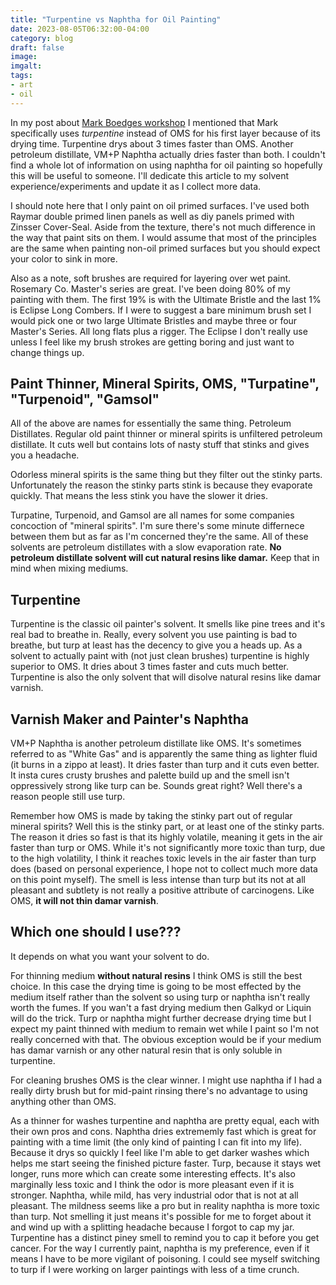 ```yaml
---
title: "Turpentine vs Naphtha for Oil Painting"
date: 2023-08-05T06:32:00-04:00
category: blog
draft: false
image: 
imgalt: 
tags: 
- art
- oil
---
```

In my post about [Mark Boedges workshop](/blog/mark-boedges-workshop) I mentioned that Mark specifically uses *turpentine*
instead of OMS for his first layer because of its drying time.
Turpentine drys about 3 times faster than OMS.
Another petroleum distillate, VM+P Naphtha actually dries faster than both.
I couldn't find a whole lot of information on using naphtha for oil painting so hopefully this will be useful to someone.
I'll dedicate this article to my solvent experience/experiments and update it as I collect more data.

I should note here that I only paint on oil primed surfaces. 
I've used both Raymar double primed linen panels as well as diy panels primed with Zinsser Cover-Seal.
Aside from the texture, there's not much difference in the way that paint sits on them.
I would assume that most of the principles are the same when painting non-oil primed surfaces but you should expect your color to sink in more.

Also as a note, soft brushes are required for layering over wet paint. Rosemary Co. Master's series are great. I've been doing 80% of my painting with them. The first 19% is with the Ultimate Bristle and the last 1% is Eclipse Long Combers. If I were to suggest a bare minimum brush set I would pick one or two large Ultimate Bristles and maybe three or four Master's Series. All long flats plus a rigger. The Eclipse I don't really use unless I feel like my brush strokes are getting boring and just want to change things up.


## Paint Thinner, Mineral Spirits, OMS, "Turpatine", "Turpenoid", "Gamsol"
All of the above are names for essentially the same thing. Petroleum Distillates.
Regular old paint thinner or mineral spirits is unfiltered petroleum distillate.
It cuts well but contains lots of nasty stuff that stinks and gives you a headache.

Odorless mineral spirits is the same thing but they filter out the stinky parts.
Unfortunately the reason the stinky parts stink is because they evaporate quickly.
That means the less stink you have the slower it dries.

Turpatine, Turpenoid, and Gamsol are all names for some companies concoction of "mineral spirits".
I'm sure there's some minute differnece between them but as far as I'm concerned they're the same.
All of these solvents are petroleum distillates with a slow evaporation rate.
**No petroleum distillate solvent will cut natural resins like damar.**
Keep that in mind when mixing mediums.


## Turpentine 

Turpentine is the classic oil painter's solvent.
It smells like pine trees and it's real bad to breathe in. 
Really, every solvent you use painting is bad to breathe, but turp at least has the decency to give you a heads up.
As a solvent to actually paint with (not just clean brushes) turpentine is highly superior to OMS.
It dries about 3 times faster and cuts much better.
Turpentine is also the only solvent that will disolve natural resins like damar varnish.

## Varnish Maker and Painter's Naphtha

VM+P Naphtha is another petroleum distillate like OMS. 
It's sometimes referred to as "White Gas" and is apparently the same thing as lighter fluid (it burns in a zippo at least).
It dries faster than turp and it cuts even better.
It insta cures crusty brushes and palette build up and the smell isn't oppressively strong like turp can be.
Sounds great right? Well there's a reason people still use turp.

Remember how OMS is made by taking the stinky part out of regular mineral spirits?
Well this is the stinky part, or at least one of the stinky parts.
The reason it dries so fast is that its highly volatile, meaning it gets in the air faster than turp or OMS.
While it's not significantly more toxic than turp, due to the high volatility, 
I think it reaches toxic levels in the air faster than turp does (based on personal experience, I hope not to collect much more data on this point myself).
The smell is less intense than turp but its not at all pleasant and subtlety is not really a positive attribute of carcinogens.
Like OMS, **it will not thin damar varnish**.


## Which one should I use???
It depends on what you want your solvent to do.

For thinning medium **without natural resins** I think OMS is still the best choice.
In this case the drying time is going to be most effected by the medium itself rather than the solvent
so using turp or naphtha isn't really worth the fumes.
If you wan't a fast drying medium then Galkyd or Liquin will do the trick.
Turp or naphtha might further decrease drying time but I expect my paint thinned with medium to remain wet while I paint so I'm not really concerned with that.
The obvious exception would be if your medium has damar varnish or any other natural resin that is only soluble in turpentine.

For cleaning brushes OMS is the clear winner. 
I might use naphtha if I had a really dirty brush but for mid-paint rinsing there's no advantage to using anything other than OMS.

As a thinner for washes turpentine and naphtha are pretty equal, each with their own pros and cons. 
Naphtha dries extrememly fast which is great for painting with a time limit (the only kind of painting I can fit into my life).
Because it drys so quickly I feel like I'm able to get darker washes which helps me start seeing the finished picture faster.
Turp, because it stays wet longer, runs more which can create some interesting effects.
It's also marginally less toxic and I think the odor is more pleasant even if it is stronger.
Naphtha, while mild, has very industrial odor that is not at all pleasant.
The mildness seems like a pro but in reality naphtha is more toxic than turp. 
Not smelling it just means it's possible for me to forget about it and wind up with a splitting headache because I forgot to cap my jar.
Turpentine has a distinct piney smell to remind you to cap it before you get cancer.
For the way I currently paint, naphtha is my preference, even if it means I have to be more vigilant of poisoning.
I could see myself switching to turp if I were working on larger paintings with less of a time crunch.



